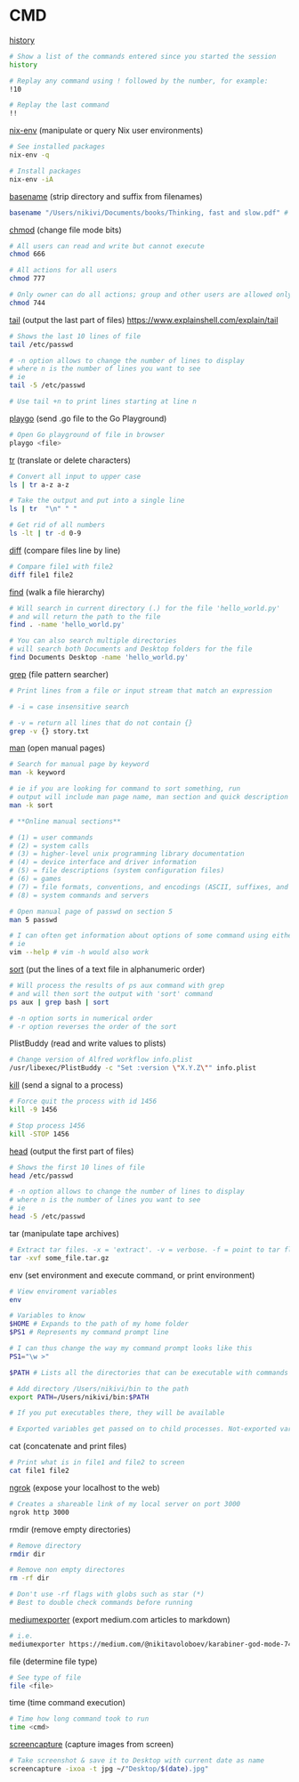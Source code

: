 # CMD

[history]()

```bash
# Show a list of the commands entered since you started the session
history

# Replay any command using ! followed by the number, for example:
!10

# Replay the last command
!!
```

[nix-env](https://nixos.wiki/wiki/Nix-env) (manipulate or query Nix user environments)

```bash
# See installed packages
nix-env -q

# Install packages
nix-env -iA
```

[basename](https://www.explainshell.com/explain/1/basename) (strip directory and suffix from filenames)

```bash
basename "/Users/nikivi/Documents/books/Thinking, fast and slow.pdf" # => Thinking, fast and slow.pdf
```

[chmod](https://www.explainshell.com/explain/1/chmod) (change file mode bits)

```bash
# All users can read and write but cannot execute
chmod 666

# All actions for all users
chmod 777

# Only owner can do all actions; group and other users are allowed only to read
chmod 744
```

[tail](https://www.explainshell.com/explain/1/tail) (output the last part of files) https://www.explainshell.com/explain/tail

```bash
# Shows the last 10 lines of file
tail /etc/passwd

# -n option allows to change the number of lines to display
# where n is the number of lines you want to see
# ie
tail -5 /etc/passwd

# Use tail +n to print lines starting at line n
```

[playgo](https://github.com/plutov/playgo) (send .go file to the Go Playground)

```bash
# Open Go playground of file in browser
playgo <file>
```

[tr](https://www.explainshell.com/explain/tr) (translate or delete characters)

```bash
# Convert all input to upper case
ls | tr a-z a-z

# Take the output and put into a single line
ls | tr  "\n" " "

# Get rid of all numbers
ls -lt | tr -d 0-9
```

[diff](https://www.explainshell.com/explain/diff) (compare files line by line)

```bash
# Compare file1 with file2
diff file1 file2
```

[find](https://www.explainshell.com/explain/find) (walk a file hierarchy)

```bash
# Will search in current directory (.) for the file 'hello_world.py'
# and will return the path to the file
find . -name 'hello_world.py'

# You can also search multiple directories
# will search both Documents and Desktop folders for the file
find Documents Desktop -name 'hello_world.py'
```

[grep](https://www.explainshell.com/explain/grep) (file pattern searcher)

```bash
# Print lines from a file or input stream that match an expression

# -i = case insensitive search

# -v = return all lines that do not contain {}
grep -v {} story.txt
```

[man](https://www.explainshell.com/explain/man) (open manual pages)

```bash
# Search for manual page by keyword
man -k keyword

# ie if you are looking for command to sort something, run
# output will include man page name, man section and quick description
man -k sort

# **Online manual sections**

# (1) = user commands
# (2) = system calls
# (3) = higher-level unix programming library documentation
# (4) = device interface and driver information
# (5) = file descriptions (system configuration files)
# (6) = games
# (7) = file formats, conventions, and encodings (ASCII, suffixes, and so on)
# (8) = system commands and servers

# Open manual page of passwd on section 5
man 5 passwd

# I can often get information about options of some command using either --help or -h flags
# ie
vim --help # vim -h would also work
```

[sort](https://www.explainshell.com/explain/sort) (put the lines of a text file in alphanumeric order)

```bash
# Will process the results of ps aux command with grep
# and will then sort the output with 'sort' command
ps aux | grep bash | sort

# -n option sorts in numerical order
# -r option reverses the order of the sort
```

PlistBuddy (read and write values to plists)

```bash
# Change version of Alfred workflow info.plist
/usr/libexec/PlistBuddy -c "Set :version \"X.Y.Z\"" info.plist
```

[kill](https://www.explainshell.com/explain/kill) (send a signal to a process)

```bash
# Force quit the process with id 1456
kill -9 1456

# Stop process 1456
kill -STOP 1456
```

[head](https://www.explainshell.com/explain/head) (output the first part of files)

```bash
# Shows the first 10 lines of file
head /etc/passwd

# -n option allows to change the number of lines to display
# where n is the number of lines you want to see
# ie
head -5 /etc/passwd
```

tar (manipulate tape archives)

```bash
# Extract tar files. -x = 'extract'. -v = verbose. -f = point to tar fle
tar -xvf some_file.tar.gz
```

env (set environment and execute command, or print environment)

```bash
# View enviroment variables
env

# Variables to know
$HOME # Expands to the path of my home folder
$PS1 # Represents my command prompt line

# I can thus change the way my command prompt looks like this
PS1="\w >"

$PATH # Lists all the directories that can be executable with commands

# Add directory /Users/nikivi/bin to the path
export PATH=/Users/nikivi/bin:$PATH

# If you put executables there, they will be available

# Exported variables get passed on to child processes. Not-exported variables do not.
```

cat (concatenate and print files)

```bash
# Print what is in file1 and file2 to screen
cat file1 file2
```

[ngrok](https://github.com/bubenshchykov/ngrok) (expose your localhost to the web)

```bash
# Creates a shareable link of my local server on port 3000
ngrok http 3000
```

rmdir (remove empty directories)

```bash
# Remove directory
rmdir dir

# Remove non empty directores
rm -rf dir

# Don't use -rf flags with globs such as star (*)
# Best to double check commands before running
```

[mediumexporter](https://github.com/xdamman/mediumexporter) (export medium.com articles to markdown)

```bash
# i.e.
mediumexporter https://medium.com/@nikitavoloboev/karabiner-god-mode-7407a5ddc8f6 > medium_post.md
```

file (determine file type)

```bash
# See type of file
file <file>
```

time (time command execution)

```bash
# Time how long command took to run
time <cmd>
```

[screencapture](https://ss64.com/osx/screencapture.html) (capture images from screen)

```bash
# Take screenshot & save it to Desktop with current date as name
screencapture -ixoa -t jpg ~/"Desktop/$(date).jpg"
```